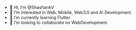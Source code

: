 - 👋 Hi, I’m @ShashankV
- 👀 I’m interested in Web, Mobile, Web3.0 and AI Development
- 🌱 I’m currently learning Flutter
- 💞️ I’m looking to collaborate on WebDevelopment.

